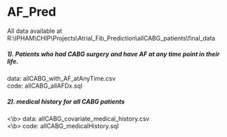 # AF_Pred
All data available at  R:\IPHAM\CHIP\Projects\Atrial_Fib_Prediction\allCABG_patients\final_data

##### 1). Patients who had CABG surgery and have AF at any time point in their life. 
 data: allCABG_with_AF_atAnyTime.csv <br/>
 code: allCABG_allAFDx.sql <br/>

##### 2). medical history for all CABG patients
<\b> data: allCABG_covariate_medical_history.csv <br/>
<\b> code: allCABG_medicalHistory.sql <br/>

